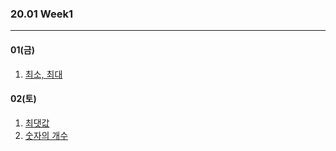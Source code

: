 ### 20.01 Week1

-------

#### 01(금)

1. [최소, 최대](https://www.acmicpc.net/problem/10818)



#### 02(토)

1. [최댓값](https://www.acmicpc.net/problem/2562)
2. [숫자의 개수](https://www.acmicpc.net/problem/2577)